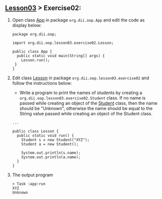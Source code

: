 ## [Lesson03](index.md) > Exercise02:

1. Open class [App](../../app/src/main/java/org/dii/oop/App.java) in package `org.dii.oop.App` and edit the code as display below: 
   ```
   package org.dii.oop;

   import org.dii.oop.lesson03.exercise02.Lesson;

   public class App {
     public static void main(String[] args) {
       Lesson.run();
    }
   }
   ```

2. Edit class [Lesson](../../app/src/main/java/org/dii/oop/lesson03/exercise02/Lesson.java) in package `org.dii.oop.lesson03.exercise02` and follow the instructions below:
   - Write a program to print the names of students by creating a `org.dii.oop.lesson03.exercise02.Student` class. If no name is passed while creating an object of the [Student](../../app/src/main/java/org/dii/oop/lesson03/exercise02/Student.java) class, then the name should be "Unknown", otherwise the name should be equal to the String value passed while creating an object of the Student class.
   ```
   ...
   
   public class Lesson {
     public static void run() {
       Student s = new Student("XYZ");
       Student a = new Student();

       System.out.println(s.name);
       System.out.println(a.name);
     }
   }
   ```

3. The output program
   ```
   > Task :app:run
   XYZ
   Unknown
   ```